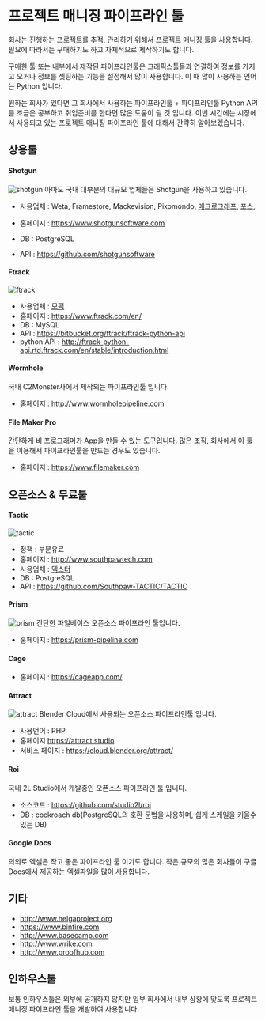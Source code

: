 # 프로젝트 매니징 파이프라인 툴
회사는 진행하는 프로젝트를 추적, 관리하기 위해서 프로젝트 매니징 툴을 사용합니다.
필요에 따라서는 구매하기도 하고 자체적으로 제작하기도 합니다.

구매한 툴 또는 내부에서 제작된 파이프라인툴은 그래픽스툴들과 연결하여 정보를 가지고 오거나 정보를 셋팅하는 기능을 설정해서 많이 사용합니다.
이 때 많이 사용하는 언어는 Python 입니다.

원하는 회사가 있다면 그 회사에서 사용하는 파이프라인툴 + 파이프라인툴 Python API를 조금은 공부하고 취업준비를 한다면 많은 도움이 될 것 입니다.
이번 시간에는 시장에서 사용되고 있는 프로젝트 매니징 파이프라인 툴에 대해서 간략히 알아보겠습니다.

## 상용툴

#### Shotgun
![shotgun](http://cdn.studiodaily.com/wp-content/uploads/2013/05/630_shotgun.jpg)
아마도 국내 대부분의 대규모 업체들은 Shotgun을 사용하고 있습니다.
- 사용업체 : Weta, Framestore, Mackevision, Pixomondo, [매크로그래프](https://www.glassdoor.com/Reviews/Employee-Review-Macrograph-RVW16955051.htm), [포스](https://www.awn.com/news/2018-shotgun-pipeline-award-winners-announced),

- 홈페이지 : https://www.shotgunsoftware.com
- DB : PostgreSQL
- API : https://github.com/shotgunsoftware

#### Ftrack
![ftrack](https://i.ytimg.com/vi/PBjgVmQfZus/maxresdefault.jpg)
- 사용업체 : [모팩](https://forum.ftrack.com/profile/992-mofac/)
- 홈페이지 : https://www.ftrack.com/en/
- DB : MySQL
- API : https://bitbucket.org/ftrack/ftrack-python-api
- python API : http://ftrack-python-api.rtd.ftrack.com/en/stable/introduction.html

#### Wormhole
국내 C2Monster사에서 제작되는 파이프라인툴 입니다.

- 홈페이지 : http://www.wormholepipeline.com


#### File Maker Pro
간단하게 비 프로그래머가 App을 만들 수 있는 도구입니다.
많은 조직, 회사에서 이 툴을 이용해서 파이프라인툴을 만드는 경우도 있습니다.

- 홈페이지 : https://www.filemaker.com

## 오픈소스 & 무료툴

#### Tactic
![tactic](https://i.ytimg.com/vi/aqj4Zx2ly98/maxresdefault.jpg)
- 정책 : 부분유료
- 홈페이지 : http://www.southpawtech.com
- 사용업체 : [덱스터](http://www.southpawtech.com/customers/dexter-digital/)
- DB : PostgreSQL
- API : https://github.com/Southpaw-TACTIC/TACTIC

#### Prism
![prism](https://prism-pipeline.com/wp-content/uploads/2018/04/2018-04-04_1735-1.png)
간단한 파일베이스 오픈소스 파이프라인 툴입니다.

- 홈페이지 : https://prism-pipeline.com

#### Cage

- 홈페이지 : https://cageapp.com/


#### Attract
![attract](https://i.ytimg.com/vi/b9x1rlyyt_o/maxresdefault.jpg)
Blender Cloud에서 사용되는 오픈소스 파이프라인툴 입니다.

- 사용언어 : PHP
- 홈페이지 https://attract.studio
- 서비스 페이지 : https://cloud.blender.org/attract/

#### Roi
국내 2L Studio에서 개발중인 오픈소스 파이프라인 툴 입니다.

- 소스코드 : https://github.com/studio2l/roi
- DB : cockroach db(PostgreSQL의 호환 문법을 사용하며, 쉽게 스케일을 키울수 있는 DB)

#### Google Docs
의외로 엑셀은 작고 좋은 파이프라인 툴 이기도 합니다.
작은 규모의 많은 회사들이 구글 Docs에서 제공하는 엑셀파일을 많이 사용합니다.

## 기타
- http://www.helgaproject.org
- https://www.binfire.com
- http://www.basecamp.com
- http://www.wrike.com
- http://www.proofhub.com


## 인하우스툴
보통 인하우스툴은 외부에 공개하지 않지만 일부 회사에서 내부 상황에 맞도록 프로젝트 매니징 파이프라인 툴을 개발하여 사용합니다.
